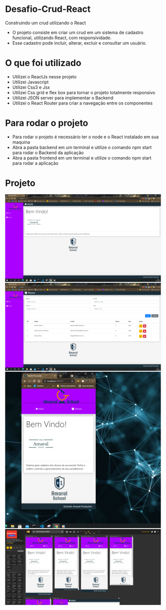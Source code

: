 # Desafio-Crud-React
Construindo um crud utilizando o React
- O projeto consiste em criar um crud em um sistema de cadastro funcional, utilizando React, com responsividade.
- Esse cadastro pode incluir, alterar, excluir e consultar um usuário.

# O que foi utilizado
- Utilizei o ReactJs nesse projeto
- Utilizei Javascript
- Utilizei Css3 e Jsx
- Utilizei Css grid e flex box para tornar o projeto totalmente responsivo
- Utilizei JSON server para implementar o Backend
- Utilizei o React Router para criar a navegação entre os componentes

# Para rodar o projeto
- Para rodar o projeto é necessário ter o node e o React instalado em sua maquina
- Abra a pasta backend em um terminal e utilize o comando npm start para rodar o Backend da aplicação 
- Abra a pasta frontend em um terminal e utilize o comando npm start para rodar a aplicação

# Projeto
![crud-react-1.PNG](https://github.com/Danilo55Amaral/Desafio-Crud-React/blob/main/crud-react-1.PNG)
![crud-react-2.PNG](https://github.com/Danilo55Amaral/Desafio-Crud-React/blob/main/crud-react-2.PNG)
![crud-react-3.PNG](https://github.com/Danilo55Amaral/Desafio-Crud-React/blob/main/crud-react-3.PNG)
![crusd-react-4.PNG](https://github.com/Danilo55Amaral/Desafio-Crud-React/blob/main/crusd-react-4.PNG)
